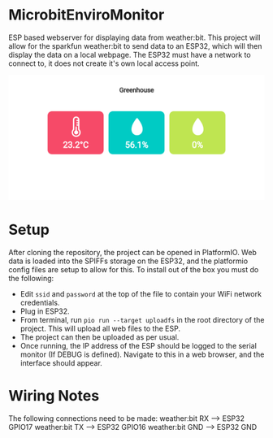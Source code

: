 # MicrobitEnviroMonitor
 ESP based webserver for displaying data from weather:bit. This project will allow for the sparkfun weather:bit to send data to an ESP32, which will then display the data on a local webpage. The ESP32 must have a network to connect to, it does not create it's own local access point.
 
 ![web interface](/img/screenshot.png)
 
 # Setup
 After cloning the repository, the project can be opened in PlatformIO. Web data is loaded into the SPIFFs storage on the ESP32, and the platformio config files are setup to allow for this. To install out of the box you must do the following:
 
 - Edit `ssid` and `password` at the top of the file to contain your WiFi network credentials.
 - Plug in ESP32.
 - From terminal, run `pio run --target uploadfs` in the root directory of the project. This will upload all web files to the ESP.
 - The project can then be uploaded as per usual.
 - Once running, the IP address of the ESP should be logged to the serial monitor (If DEBUG is defined). Navigate to this in a web browser, and the interface should appear.
 
 # Wiring Notes
 The following connections need to be made:
 weather:bit RX --> ESP32 GPIO17
 weather:bit TX --> ESP32 GPIO16
 weather:bit GND --> ESP32 GND
